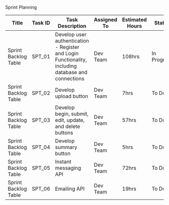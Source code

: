 Sprint Planning

| Title               | Task ID | Task Description                                                                                                  | Assigned To | Estimated Hours | Status       |
|---------------------|---------|------------------------------------------------------------------------------------------------------------------|------------|----------------|-------------|
| Sprint Backlog Table | SPT_01  | Develop user authentication - Register and Login Functionality, including database and connections              | Dev Team   | 108hrs         | In Progress |
| Sprint Backlog Table | SPT_02  | Develop upload button                                                                                           | Dev Team   | 7hrs           | To Do       |
| Sprint Backlog Table | SPT_03  | Develop begin, submit, edit, update, and delete buttons                                                         | Dev Team   | 57hrs          | To Do       |
| Sprint Backlog Table | SPT_04  | Develop summary button                                                                                          | Dev Team   | 5hrs           | To Do       |
| Sprint Backlog Table | SPT_05  | Instant messaging API                                                                                           | Dev Team   | 72hrs          | To Do       |
| Sprint Backlog Table | SPT_06  | Emailing API                                                                                                   | Dev Team   | 19hrs          | To Do       |
